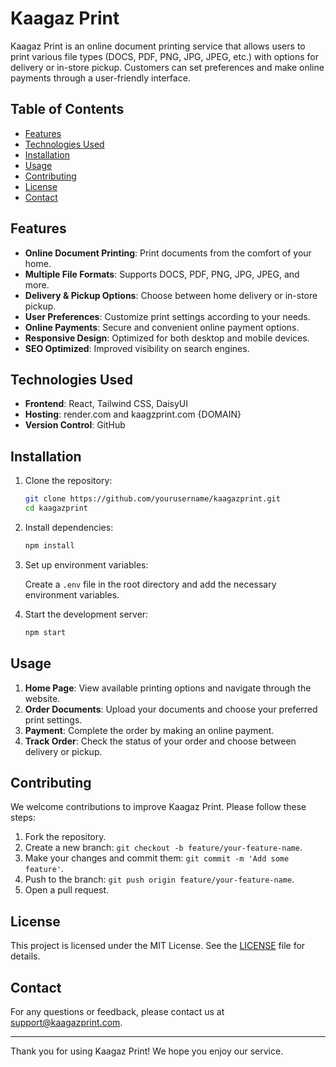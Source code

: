 # Kaagaz Print

Kaagaz Print is an online document printing service that allows users to print various file types (DOCS, PDF, PNG, JPG, JPEG, etc.) with options for delivery or in-store pickup. Customers can set preferences and make online payments through a user-friendly interface.

## Table of Contents

- [Features](#features)
- [Technologies Used](#technologies-used)
- [Installation](#installation)
- [Usage](#usage)
- [Contributing](#contributing)
- [License](#license)
- [Contact](#contact)

## Features

- **Online Document Printing**: Print documents from the comfort of your home.
- **Multiple File Formats**: Supports DOCS, PDF, PNG, JPG, JPEG, and more.
- **Delivery & Pickup Options**: Choose between home delivery or in-store pickup.
- **User Preferences**: Customize print settings according to your needs.
- **Online Payments**: Secure and convenient online payment options.
- **Responsive Design**: Optimized for both desktop and mobile devices.
- **SEO Optimized**: Improved visibility on search engines.

## Technologies Used

- **Frontend**: React, Tailwind CSS, DaisyUI
- **Hosting**: render.com and kaagzprint.com {DOMAIN}
- **Version Control**: GitHub

## Installation

1. Clone the repository:

    ```bash
    git clone https://github.com/yourusername/kaagazprint.git
    cd kaagazprint
    ```

2. Install dependencies:

    ```bash
    npm install
    ```

3. Set up environment variables:

    Create a `.env` file in the root directory and add the necessary environment variables.

4. Start the development server:

    ```bash
    npm start
    ```

## Usage

1. **Home Page**: View available printing options and navigate through the website.
2. **Order Documents**: Upload your documents and choose your preferred print settings.
3. **Payment**: Complete the order by making an online payment.
4. **Track Order**: Check the status of your order and choose between delivery or pickup.

## Contributing

We welcome contributions to improve Kaagaz Print. Please follow these steps:

1. Fork the repository.
2. Create a new branch: `git checkout -b feature/your-feature-name`.
3. Make your changes and commit them: `git commit -m 'Add some feature'`.
4. Push to the branch: `git push origin feature/your-feature-name`.
5. Open a pull request.

## License

This project is licensed under the MIT License. See the [LICENSE](LICENSE) file for details.

## Contact

For any questions or feedback, please contact us at [support@kaagazprint.com](mailto:support@kaagazprint.com).

---

Thank you for using Kaagaz Print! We hope you enjoy our service.

